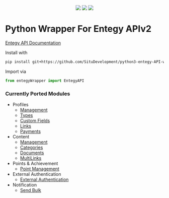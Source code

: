 <div align="center">
<a href="https://www.python.org/"><img src="https://forthebadge.com/images/badges/made-with-python.svg"></a>
<a href="https://github.com/psf/black"><img src="readmeimages/code-format-black.svg"></a>
<a href="https://www.python.org/downloads/release/python-3100/"><img src="readmeimages/python-3.10.svg"></a>
</div>

# Python Wrapper For Entegy APIv2

[Entegy API Documentation](https://situ.entegysuite.com.au/Docs/Api/)

Install with

```bash
pip install git+https://github.com/SituDevelopment/python3-entegy-API-wrapper.git
```

Import via

```python
from entegyWrapper import EntegyAPI
```

### Currently Ported Modules

- Profiles
    - [Management](https://situ.entegysuite.com.au/Docs/Api/profile-get)
    - [Types](https://situ.entegysuite.com.au/Docs/Api/profiletype-get)
    - [Custom Fields](https://situ.entegysuite.com.au/Docs/Api/profilecustomfield-get)
    - [Links](https://situ.entegysuite.com.au/Docs/Api/profilelink-selected)
    - [Payments](https://situ.entegysuite.com.au/Docs/Api/profile-payment-add)
- Content
    - [Management](https://situ.entegysuite.com.au/Docs/Api/content-get)
    - [Categories](https://situ.entegysuite.com.au/Docs/Api/category-available)
    - [Documents](https://situ.entegysuite.com.au/Docs/Api/document-addfile)
    - [MultiLinks](https://situ.entegysuite.com.au/Docs/Api/multilink-get)
- Points & Achievement
    - [Point Management](https://situ.entegysuite.com.au/Docs/Api/point-award)
- External Authentication
    - [External Authentication](https://situ.entegysuite.com.au/Docs/Api/plugins-authenticate-external)
- Notification
    - [Send Bulk](https://situ.entegysuite.com.au/Docs/Api/notifications-send-bulk)